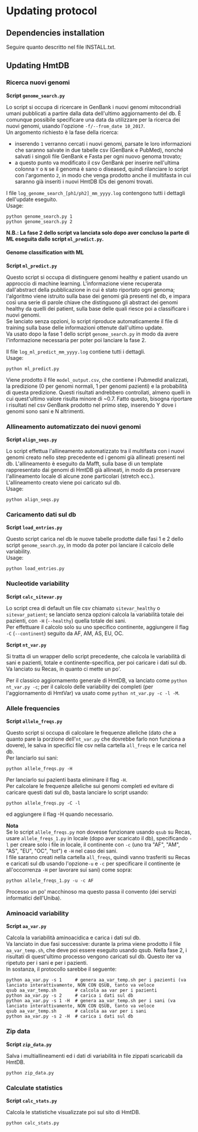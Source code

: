 # Updating protocol  

## Dependencies installation  

Seguire quanto descritto nel file INSTALL.txt.  

## Updating HmtDB  

### Ricerca nuovi genomi  

**Script `genome_search.py`**  

Lo script si occupa di ricercare in GenBank i nuovi genomi mitocondriali umani pubblicati a partire dalla data dell'ultimo aggiornamento del db. È comunque possibile specificare una data da utilizzare per la ricerca dei nuovi genomi, usando l'opzione `-f/--from_date 10_2017`.  
Un argomento richiesto è la fase della ricerca: 
* inserendo `1` verranno cercati i nuovi genomi, parsate le loro informazioni che saranno salvate in due tabelle csv (GenBank e PubMed), nonché salvati i singoli file GenBank e Fasta per ogni nuovo genoma trovato;  
* a questo punto va modificato il csv GenBank per inserire nell'ultima colonna `Y` o `N` se il genoma è sano o diseased, quindi rilanciare lo script con l'argomento `2`, in modo che venga prodotto anche il multifasta in cui saranno già inseriti i nuovi HmtDB IDs dei genomi trovati.  

I file `log_genome_search_[ph1/ph2]_mm_yyyy.log` contengono tutti i dettagli dell'update eseguito.  
Usage:  
```
python genome_search.py 1  
python genome_search.py 2  
```  
**N.B.: La fase 2 dello script va lanciata solo dopo aver concluso la parte di ML eseguita dallo script `ml_predict.py`.**  

#### Genome classification with ML  

**Script `ml_predict.py`**  

Questo script si occupa di distinguere genomi healthy e patient usando un approccio di machine learning. L'informazione viene recuperata dall'abstract della pubblicazione in cui è stato riportato ogni genoma; l'algoritmo viene istruito sulla base dei genomi già presenti nel db, e impara così una serie di parole chiave che distinguono gli abstract dei genomi healthy da quelli dei patient, sulla base delle quali riesce poi a classificare i nuovi genomi.  
Se lanciato senza opzioni, lo script riproduce automaticamente il file di training sulla base delle informazioni ottenute dall'ultimo update.  
Va usato dopo la fase 1 dello script `genome_search.py` in modo da avere l'informazione necessaria per poter poi lanciare la fase 2.  

Il file `log_ml_predict_mm_yyyy.log` contiene tutti i dettagli.  
Usage:  
```
python ml_predict.py
``` 
Viene prodotto il file `model_output.csv`, che contiene i PubmedId analizzati, la predizione (0 per genomi normali, 1 per genomi pazienti) e la probabilità di questa predizione. Questi risultati andrebbero controllati, almeno quelli in cui quest'ultimo valore risulta minore di ~0.7. Fatto questo, bisogna riportare i risultati nel csv GenBank prodotto nel primo step, inserendo Y dove i genomi sono sani e N altrimenti.  


### Allineamento automatizzato dei nuovi genomi  

**Script `align_seqs.py`**  

Lo script effettua l'allineamento automatizzato tra il multifasta con i nuovi genomi creato nello step precedente ed i genomi già allineati presenti nel db. L'allineamento è eseguito da Mafft, sulla base di un template rappresentato dai genomi di HmtDB già allineati, in modo da preservare l'allineamento locale di alcune zone particolari (stretch ecc.).  
L'allineamento creato viene poi caricato sul db.  
Usage:  
```
python align_seqs.py
```  

### Caricamento dati sul db  

**Script `load_entries.py`**  

Questo script carica nel db le nuove tabelle prodotte dalle fasi 1 e 2 dello script `genome_search.py`, in modo da poter poi lanciare il calcolo delle variability.  
Usage:  
```
python load_entries.py
```

### Nucleotide variability  

**Script `calc_sitevar.py`**  

Lo script crea di default un file csv chiamato `sitevar_healthy` o `sitevar_patient`; se lanciato senza opzioni calcola la variabilità totale dei pazienti, con `-H` (`--healthy`) quella totale dei sani.  
Per effettuare il calcolo solo su uno specifico continente, aggiungere il flag `-C` (`--continent`) seguito da AF, AM, AS, EU, OC.  

**Script `nt_var.py`**  

Si tratta di un wrapper dello script precedente, che calcola le variabilità di sani e pazienti, totale e continente-specifica, per poi caricare i dati sul db.  
Va lanciato su Recas, in quanto ci mette un po'.  

Per il classico aggiornamento generale di HmtDB, va lanciato come `python nt_var.py -c`; per il calcolo delle variability dei completi (per l'aggiornamento di HmtVar) va usato come `python nt_var.py -c -l -M`.  

### Allele frequencies  

**Script `allele_freqs.py`**  

Questo script si occupa di calcolare le frequenze alleliche (dato che a quanto pare la porzione dell'`nt_var.py` che dovrebbe farlo non funziona a dovere), le salva in specifici file csv nella cartella `all_freqs` e le carica nel db.  
Per lanciarlo sui sani:  
```
python allele_freqs.py -H
```
Per lanciarlo sui pazienti basta eliminare il flag `-H`.  
Per calcolare le frequenze alleliche sui genomi completi ed evitare di caricare questi dati sul db, basta lanciare lo script usando:  
```
python allele_freqs.py -C -l
```
ed aggiungere il flag -H quando necessario.  

**Nota**  
Se lo script `allele_freqs.py` non dovesse funzionare usando `qsub` su Recas, usare `allele_freqs_1.py` in locale (dopo aver scaricato il db), specificando `-l` per creare solo i file in locale, il continente con `-c` (uno tra "AF", "AM", "AS", "EU", "OC", "tot") e `-H` nel caso dei sani.  
I file saranno creati nella cartella `all_freqs`, quindi vanno trasferiti su Recas e caricati sul db usando l'opzione`-u` e `-c` per specificare il continente (e all'occorrenza `-H` per lavorare sui sani) come sopra:  
```
python allele_freqs_1.py -u -c AF
```
Processo un po' macchinoso ma questo passa il convento (dei servizi informatici dell'Uniba).

### Aminoacid variability  

**Script `aa_var.py`**  

Calcola la variabilità aminoacidica e carica i dati sul db.  
Va lanciato in due fasi successive: durante la prima viene prodotto il file `aa_var_temp.sh`, che deve poi essere eseguito usando qsub. Nella fase 2, i risultati di quest'ultimo processo vengono caricati sul db. Questo iter va ripetuto per i sani e per i pazienti.  
In sostanza, il protocollo sarebbe il seguente:  

``` 
python aa_var.py -s 1     # genera aa_var_temp.sh per i pazienti (va lanciato interattivamente, NON CON QSUB, tanto va veloce
qsub aa_var_temp.sh       # calcola aa var per i pazienti 
python aa_var.py -s 2     # carica i dati sul db 
python aa_var.py -s 1 -H  # genera aa_var_temp.sh per i sani (va lanciato interattivamente, NON CON QSUB, tanto va veloce
qsub aa_var_temp.sh       # calcola aa var per i sani 
python aa_var.py -s 2 -H  # carica i dati sul db 
```

### Zip data  

**Script `zip_data.py`**  

Salva i multiallineamenti ed i dati di variabilità in file zippati scaricabili da HmtDB.  

```
python zip_data.py
```

### Calculate statistics  

**Script `calc_stats.py`**  

Calcola le statistiche visualizzate poi sul sito di HmtDB.  

```
python calc_stats.py
```

